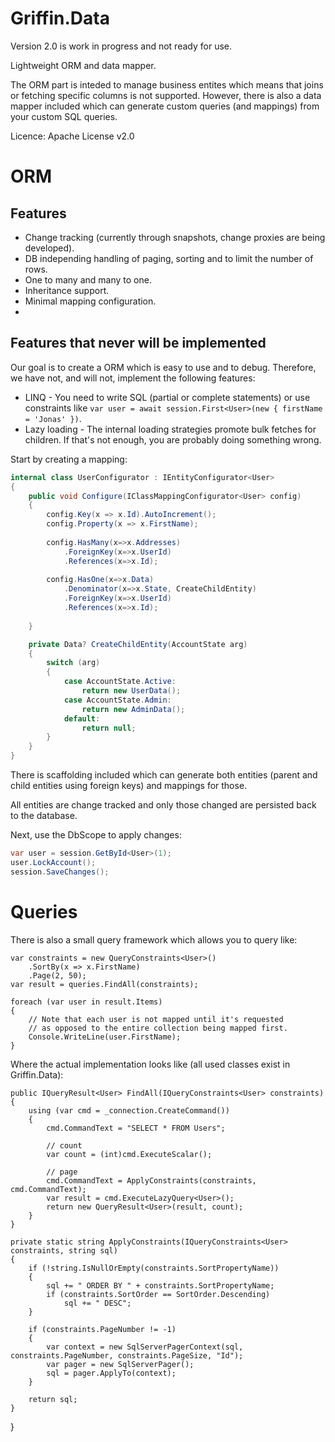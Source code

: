 Griffin.Data
============

Version 2.0 is work in progress and not ready for use.

Lightweight ORM and data mapper.

The ORM part is inteded to manage business entites which means that joins or fetching specific columns is not supported.
However, there is also a data mapper included which can generate custom queries (and mappings) from your custom SQL queries.

Licence: Apache License v2.0

# ORM

## Features

* Change tracking (currently through snapshots, change proxies are being developed).
* DB independing handling of paging, sorting and to limit the number of rows.
* One to many and many to one.
* Inheritance support.
* Minimal mapping configuration.
* 

## Features that never will be implemented

Our goal is to create a ORM which is easy to use and to debug. Therefore, we have not, and will not, implement the following features:

* LINQ - You need to write SQL (partial or complete statements) or use constraints like `var user = await session.First<User>(new { firstName = 'Jonas' })`.
* Lazy loading - The internal loading strategies promote bulk fetches for children. If that's not enough, you are probably doing something wrong.



Start by creating a mapping:

```csharp
internal class UserConfigurator : IEntityConfigurator<User>
{
    public void Configure(IClassMappingConfigurator<User> config)
    {
        config.Key(x => x.Id).AutoIncrement();
        config.Property(x => x.FirstName);
        
        config.HasMany(x=>x.Addresses)
            .ForeignKey(x=>x.UserId)
            .References(x=>x.Id);
        
        config.HasOne(x=>x.Data)
            .Denominator(x=>x.State, CreateChildEntity)
            .ForeignKey(x=>x.UserId)
            .References(x=>x.Id);
        
    }

    private Data? CreateChildEntity(AccountState arg)
    {
        switch (arg)
        {
            case AccountState.Active:
                return new UserData();
            case AccountState.Admin:
                return new AdminData();
            default:
                return null;
        }
    }
}
```

There is scaffolding included which can generate both entities (parent and child entities using foreign keys) and mappings for those.

All entities are change tracked and only those changed are persisted back to the database.

Next, use the DbScope to apply changes:

```csharp
var user = session.GetById<User>(1);
user.LockAccount();
session.SaveChanges();
```

# Queries

There is also a small query framework which allows you to query like:

	var constraints = new QueryConstraints<User>()
		.SortBy(x => x.FirstName)
		.Page(2, 50);
	var result = queries.FindAll(constraints);

	foreach (var user in result.Items)
	{
		// Note that each user is not mapped until it's requested
		// as opposed to the entire collection being mapped first.
		Console.WriteLine(user.FirstName);
	}

Where the actual implementation looks like (all used classes exist in Griffin.Data):

	public IQueryResult<User> FindAll(IQueryConstraints<User> constraints)
	{
		using (var cmd = _connection.CreateCommand())
		{
			cmd.CommandText = "SELECT * FROM Users";

			// count
			var count = (int)cmd.ExecuteScalar();

			// page
			cmd.CommandText = ApplyConstraints(constraints, cmd.CommandText);
			var result = cmd.ExecuteLazyQuery<User>();
			return new QueryResult<User>(result, count);
		}
	}

	private static string ApplyConstraints(IQueryConstraints<User> constraints, string sql)
	{
		if (!string.IsNullOrEmpty(constraints.SortPropertyName))
		{
			sql += " ORDER BY " + constraints.SortPropertyName;
			if (constraints.SortOrder == SortOrder.Descending)
				sql += " DESC";
		}

		if (constraints.PageNumber != -1)
		{
			var context = new SqlServerPagerContext(sql, constraints.PageNumber, constraints.PageSize, "Id");
			var pager = new SqlServerPager();
			sql = pager.ApplyTo(context);
		}

		return sql;
	}
}
